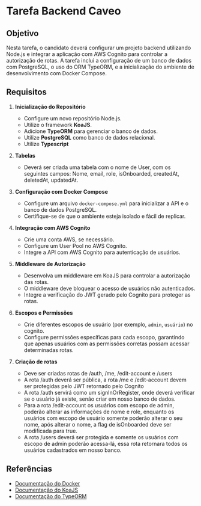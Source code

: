 # Tarefa Backend Caveo

## Objetivo

Nesta tarefa, o candidato deverá configurar um projeto backend utilizando Node.js e integrar a aplicação com AWS Cognito para controlar a autorização de rotas. A tarefa inclui a configuração de um banco de dados com PostgreSQL, o uso do ORM TypeORM, e a inicialização do ambiente de desenvolvimento com Docker Compose.

## Requisitos

1. **Inicialização do Repositório**
   - Configure um novo repositório Node.js.
   - Utilize o framework **KoaJS**.
   - Adicione **TypeORM** para gerenciar o banco de dados.
   - Utilize **PostgreSQL** como banco de dados relacional.
   - Utilize **Typescript**

2. **Tabelas**
   - Deverá ser criada uma tabela com o nome de User, com os seguintes campos: Nome, email, role, isOnboarded, createdAt, deletedAt, updatedAt.

3. **Configuração com Docker Compose**
   - Configure um arquivo `docker-compose.yml` para inicializar a API e o banco de dados PostgreSQL.
   - Certifique-se de que o ambiente esteja isolado e fácil de replicar.

4. **Integração com AWS Cognito**
   - Crie uma conta AWS, se necessário.
   - Configure um User Pool no AWS Cognito.
   - Integre a API com AWS Cognito para autenticação de usuários.

5. **Middleware de Autorização**
   - Desenvolva um middleware em KoaJS para controlar a autorização das rotas.
   - O middleware deve bloquear o acesso de usuários não autenticados.
   - Integre a verificação do JWT gerado pelo Cognito para proteger as rotas.

6. **Escopos e Permissões**
   - Crie diferentes escopos de usuário (por exemplo, `admin`, `usuário`) no cognito.
   - Configure permissões específicas para cada escopo, garantindo que apenas usuários com as permissões corretas possam acessar determinadas rotas.

7. **Criação de rotas**
   - Deve ser criadas rotas de /auth, /me, /edit-account e /users
   - A rota /auth deverá ser pública, a rota /me e /edit-account devem ser protegidas pelo JWT retornado pelo Cognito
   - A rota /auth servirá como um signInOrRegister, onde deverá verificar se o usuário já existe, senão criar em nosso banco de dados.
   - Para a rota /edit-account os usuários com escopo de admin, poderão alterar as informações de nome e role, enquanto os usuários com escopo de usuário somente poderão alterar o seu nome, após alterar o nome, a flag de isOnboarded deve ser modificada para true.
   - A rota /users deverá ser protegida e somente os usuários com escopo de admin poderão acessa-lá, essa rota retornara todos os usuários cadastrados em nosso banco.

## Referências

- [Documentação do Docker](https://docs.docker.com/)
- [Documentação do KoaJS](https://koajs.com/)
- [Documentação do TypeORM](https://typeorm.io/)
